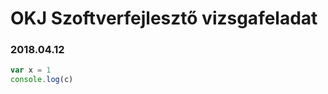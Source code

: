 # OKJ Szoftverfejlesztő vizsgafeladat
### 2018.04.12




```javascript
var x = 1
console.log(c)

```
